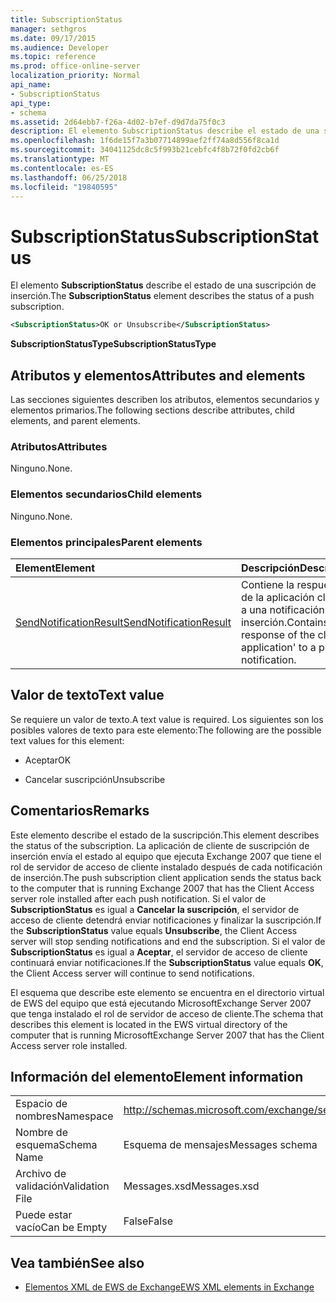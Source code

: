 ```yaml
---
title: SubscriptionStatus
manager: sethgros
ms.date: 09/17/2015
ms.audience: Developer
ms.topic: reference
ms.prod: office-online-server
localization_priority: Normal
api_name:
- SubscriptionStatus
api_type:
- schema
ms.assetid: 2d64ebb7-f26a-4d02-b7ef-d9d7da75f0c3
description: El elemento SubscriptionStatus describe el estado de una suscripción de inserción.
ms.openlocfilehash: 1f6de15f7a3b07714899aef2ff74a8d556f8ca1d
ms.sourcegitcommit: 34041125dc8c5f993b21cebfc4f8b72f0fd2cb6f
ms.translationtype: MT
ms.contentlocale: es-ES
ms.lasthandoff: 06/25/2018
ms.locfileid: "19840595"
---
```

# <a name="subscriptionstatus"></a><span data-ttu-id="7d671-103">SubscriptionStatus</span><span class="sxs-lookup"><span data-stu-id="7d671-103">SubscriptionStatus</span></span>

<span data-ttu-id="7d671-104">El elemento **SubscriptionStatus** describe el estado de una suscripción de inserción.</span><span class="sxs-lookup"><span data-stu-id="7d671-104">The **SubscriptionStatus** element describes the status of a push subscription.</span></span> 
  
```xml
<SubscriptionStatus>OK or Unsubscribe</SubscriptionStatus>
```

 <span data-ttu-id="7d671-105">**SubscriptionStatusType**</span><span class="sxs-lookup"><span data-stu-id="7d671-105">**SubscriptionStatusType**</span></span>
## <a name="attributes-and-elements"></a><span data-ttu-id="7d671-106">Atributos y elementos</span><span class="sxs-lookup"><span data-stu-id="7d671-106">Attributes and elements</span></span>

<span data-ttu-id="7d671-107">Las secciones siguientes describen los atributos, elementos secundarios y elementos primarios.</span><span class="sxs-lookup"><span data-stu-id="7d671-107">The following sections describe attributes, child elements, and parent elements.</span></span>
  
### <a name="attributes"></a><span data-ttu-id="7d671-108">Atributos</span><span class="sxs-lookup"><span data-stu-id="7d671-108">Attributes</span></span>

<span data-ttu-id="7d671-109">Ninguno.</span><span class="sxs-lookup"><span data-stu-id="7d671-109">None.</span></span>
  
### <a name="child-elements"></a><span data-ttu-id="7d671-110">Elementos secundarios</span><span class="sxs-lookup"><span data-stu-id="7d671-110">Child elements</span></span>

<span data-ttu-id="7d671-111">Ninguno.</span><span class="sxs-lookup"><span data-stu-id="7d671-111">None.</span></span>
  
### <a name="parent-elements"></a><span data-ttu-id="7d671-112">Elementos principales</span><span class="sxs-lookup"><span data-stu-id="7d671-112">Parent elements</span></span>

|<span data-ttu-id="7d671-113">**Element**</span><span class="sxs-lookup"><span data-stu-id="7d671-113">**Element**</span></span>|<span data-ttu-id="7d671-114">**Descripción**</span><span class="sxs-lookup"><span data-stu-id="7d671-114">**Description**</span></span>|
|:-----|:-----|
|[<span data-ttu-id="7d671-115">SendNotificationResult</span><span class="sxs-lookup"><span data-stu-id="7d671-115">SendNotificationResult</span></span>](sendnotificationresult.md) <br/> |<span data-ttu-id="7d671-116">Contiene la respuesta de la aplicación cliente ' a una notificación de inserción.</span><span class="sxs-lookup"><span data-stu-id="7d671-116">Contains the response of the client application' to a push notification.</span></span>  <br/> |
   
## <a name="text-value"></a><span data-ttu-id="7d671-117">Valor de texto</span><span class="sxs-lookup"><span data-stu-id="7d671-117">Text value</span></span>

<span data-ttu-id="7d671-118">Se requiere un valor de texto.</span><span class="sxs-lookup"><span data-stu-id="7d671-118">A text value is required.</span></span> <span data-ttu-id="7d671-119">Los siguientes son los posibles valores de texto para este elemento:</span><span class="sxs-lookup"><span data-stu-id="7d671-119">The following are the possible text values for this element:</span></span>
  
- <span data-ttu-id="7d671-120">Aceptar</span><span class="sxs-lookup"><span data-stu-id="7d671-120">OK</span></span>
    
- <span data-ttu-id="7d671-121">Cancelar suscripción</span><span class="sxs-lookup"><span data-stu-id="7d671-121">Unsubscribe</span></span>
    
## <a name="remarks"></a><span data-ttu-id="7d671-122">Comentarios</span><span class="sxs-lookup"><span data-stu-id="7d671-122">Remarks</span></span>

<span data-ttu-id="7d671-123">Este elemento describe el estado de la suscripción.</span><span class="sxs-lookup"><span data-stu-id="7d671-123">This element describes the status of the subscription.</span></span> <span data-ttu-id="7d671-124">La aplicación de cliente de suscripción de inserción envía el estado al equipo que ejecuta Exchange 2007 que tiene el rol de servidor de acceso de cliente instalado después de cada notificación de inserción.</span><span class="sxs-lookup"><span data-stu-id="7d671-124">The push subscription client application sends the status back to the computer that is running Exchange 2007 that has the Client Access server role installed after each push notification.</span></span> <span data-ttu-id="7d671-125">Si el valor de **SubscriptionStatus** es igual a **Cancelar la suscripción**, el servidor de acceso de cliente detendrá enviar notificaciones y finalizar la suscripción.</span><span class="sxs-lookup"><span data-stu-id="7d671-125">If the **SubscriptionStatus** value equals **Unsubscribe**, the Client Access server will stop sending notifications and end the subscription.</span></span> <span data-ttu-id="7d671-126">Si el valor de **SubscriptionStatus** es igual a **Aceptar**, el servidor de acceso de cliente continuará enviar notificaciones.</span><span class="sxs-lookup"><span data-stu-id="7d671-126">If the **SubscriptionStatus** value equals **OK**, the Client Access server will continue to send notifications.</span></span>
  
<span data-ttu-id="7d671-127">El esquema que describe este elemento se encuentra en el directorio virtual de EWS del equipo que está ejecutando MicrosoftExchange Server 2007 que tenga instalado el rol de servidor de acceso de cliente.</span><span class="sxs-lookup"><span data-stu-id="7d671-127">The schema that describes this element is located in the EWS virtual directory of the computer that is running MicrosoftExchange Server 2007 that has the Client Access server role installed.</span></span>
  
## <a name="element-information"></a><span data-ttu-id="7d671-128">Información del elemento</span><span class="sxs-lookup"><span data-stu-id="7d671-128">Element information</span></span>

|||
|:-----|:-----|
|<span data-ttu-id="7d671-129">Espacio de nombres</span><span class="sxs-lookup"><span data-stu-id="7d671-129">Namespace</span></span>  <br/> |http://schemas.microsoft.com/exchange/services/2006/messages  <br/> |
|<span data-ttu-id="7d671-130">Nombre de esquema</span><span class="sxs-lookup"><span data-stu-id="7d671-130">Schema Name</span></span>  <br/> |<span data-ttu-id="7d671-131">Esquema de mensajes</span><span class="sxs-lookup"><span data-stu-id="7d671-131">Messages schema</span></span>  <br/> |
|<span data-ttu-id="7d671-132">Archivo de validación</span><span class="sxs-lookup"><span data-stu-id="7d671-132">Validation File</span></span>  <br/> |<span data-ttu-id="7d671-133">Messages.xsd</span><span class="sxs-lookup"><span data-stu-id="7d671-133">Messages.xsd</span></span>  <br/> |
|<span data-ttu-id="7d671-134">Puede estar vacío</span><span class="sxs-lookup"><span data-stu-id="7d671-134">Can be Empty</span></span>  <br/> |<span data-ttu-id="7d671-135">False</span><span class="sxs-lookup"><span data-stu-id="7d671-135">False</span></span>  <br/> |
   
## <a name="see-also"></a><span data-ttu-id="7d671-136">Vea también</span><span class="sxs-lookup"><span data-stu-id="7d671-136">See also</span></span>



- [<span data-ttu-id="7d671-137">Elementos XML de EWS de Exchange</span><span class="sxs-lookup"><span data-stu-id="7d671-137">EWS XML elements in Exchange</span></span>](ews-xml-elements-in-exchange.md)

